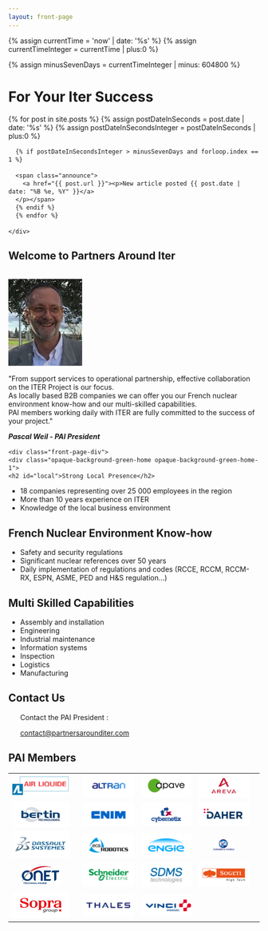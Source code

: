 ```yaml
---
layout: front-page
---
```


 {% assign currentTime = 'now' | date: '%s' %}
  {% assign currentTimeInteger = currentTime | plus:0 %}

  {% assign minusSevenDays = currentTimeInteger | minus: 604800 %}

<!--<p id="jstime"></p>
  <script type="text/javascript">
  var d = new Date();
  var e = d.getTime();
  var p = "<p>" + e + "</p>"</script>
  <script type="text/javascript">
  document.getElementById("jstime").innerHTML = p;
  </script>
 
  <p>Current Time in seconds = {{ currentTime }}</p>

  <p>Current seconds - 7 days: {{'now' | date: "%s" | minus : 604800 | date: "%s" }}</p>
 
  <p>Variable value = {{ currentTime | minus: 604800 }} </p>

  <p>New variable = {{ minusSevenDays }}</p>-->

<div class="front-page-hero">
    <div class="front-page-welcome">
      <h1>For Your Iter Success</h1>
      {% for post in site.posts %}
      {% assign postDateInSeconds = post.date | date: '%s' %}
      {% assign postDateInSecondsInteger = postDateInSeconds | plus:0 %}

      {% if postDateInSecondsInteger > minusSevenDays and forloop.index == 1 %}

      <span class="announce">
        <a href="{{ post.url }}"><p>New article posted {{ post.date | date: "%B %e, %Y" }}</a>
      </p></span>
      {% endif %}
      {% endfor %}

    </div>
</div>

<div class="container">
<section class="intro">
  <h2 class="slogan">Welcome to Partners Around Iter</h2>
  <br>
  <div class="president-photo"><img src="/assets/images/president.jpg" alt="Photo of PAI President"/></div>

  <div class="intro-text"><p>&quot;From support services to operational partnership, effective collaboration on the ITER Project is our focus.<br>As locally based B2B companies we can offer you our French nuclear environment know-how and our multi-skilled capabilities.<br>
PAI members working daily with ITER are fully committed to the success of your project.&quot;</p>
  <cite><strong>Pascal Weil - PAI President</strong></cite></div>
</section>

<section class="front-page-marketing">

    <div class="front-page-div">
    <div class="opaque-background-green-home opaque-background-green-home-1">
    <h2 id="local">Strong Local Presence</h2>
  </div>
    <ul>
      <li>18 companies representing over 25 000 employees in the region</li>
      <li>More than 10 years experience on ITER</li>
      <li>Knowledge of the local business environment</li>
    </ul>
  </div>
  <div class="front-page-div">
    <div class="opaque-background-green-home">
    <h2 id="nuclear">French Nuclear Environment Know-how</h2>
  </div>
    <ul>
      <li>Safety and security regulations</li>
      <li>Significant nuclear references over 50 years</li>
      <li>Daily implementation of regulations and codes (RCCE, RCCM, <emp>RCCM-RX</emp>, ESPN, <emp>ASME, PED and H&S regulation</emp>...)</li>
    </ul>
  </div>
  <div class="front-page-div front-page-div-3">
    <div class="opaque-background-green-home opaque-background-green-home-3">
      <h2 id="multiskilled">Multi Skilled Capabilities</h2>
    </div>
    <ul>
      <li>Assembly and installation</li>
      <li>Engineering</li>
      <li>Industrial maintenance</li>
      <li>Information systems</li>
      <li>Inspection</li>
      <li>Logistics</li>
      <li>Manufacturing</li>
    </ul>
  </div>
</section>

<section class="front-page-info">
  <div class="opaque-background-green-2">
    <h2>Contact Us</h2>
  </div>
  <div class="front-page-info-points">
    <ul>
    <p>Contact the PAI President :</p>
    <a href="mailto:contact@partnersarounditer.com">contact@partnersarounditer.com</a>
    <br>
  </ul>
  </div>
</section>

<section class="front-page-logos">
    <div class="opaque-background-green-2">
      <h2>PAI Members</h2>
    </div>
    <div class="front-page-info-points">
      <div class="table-inner">
    <table class="home-page-table">
      <tr>
        <td><a href="/partners/airliquide"><img src="assets/images/logos/air_liquide_small.png"></a><td>
        <td><a href="/partners/altran"><img src="assets/images/logos/altran_small.png"></a></td>
        <td><a href="/partners/apave"><img src="assets/images/logos/apave_small.png"></a></td>
        <td><a href="/partners/areva"><img src="assets/images/logos/areva_small.png"></a><td>
      </tr>
      <tr>
        <td><a href="/partners/bertin-technologies"><img src="assets/images/logos/bertin_technologies_small.png"></a><td>
        <td><a href="/partners/cnim"><img src="assets/images/logos/cnim_small.png"></a></td>
        <td><a href="/partners/cybernetix"><img src="assets/images/logos/cybernetix_small.png"></a></td>
        <td><a href="/partners/daher"><img src="assets/images/logos/daher_small.png"></a><td>
      </tr>
      <tr>
        <td><a href="/partners/dassault-systemes"><img src="assets/images/logos/dassault_systemes_small.png"></a><td>
        <td><a href="partners/eca-robotics"><img src="assets/images/logos/eca_robotics_small.png"></a></td>
        <td><a href="/partners/engie"><img src="assets/images/logos/engie_small.png"></a></td>
        <td><a href="/partners/ingenierie-et-conseils"><img src="assets/images/logos/ing_conseils_small.png"></a><td>
      </tr>
      <tr>
        <td><a href="/partners/onet-technologies"><img src="assets/images/logos/onet_small.png"></a><td>
        <td><a href="/partners/schneider-electric"><img src="assets/images/logos/schneider_electric_small.png"></a></td>
        <td><a href="/partners/sdms"><img src="assets/images/logos/sdms_small.png"></a></td>
        <td><a href="/partners/sogeti"><img src="assets/images/logos/sogeti_small.png"></a><td>
      </tr>
      <tr>
        <td><a href="/partners/sopra"><img src="assets/images/logos/sopra_small.png"></a><td>
        <td><a href="/partners/thales"><img src="assets/images/logos/thales_small.png"></a></td>
        <td><a href="/partners/vinci-energies"><img src="assets/images/logos/vinci_energies_small.png"></a></td>
      </tr>
    </table>
  </div>
</div>

</div>

